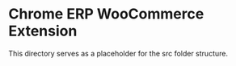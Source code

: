 # Chrome ERP WooCommerce Extension

This directory serves as a placeholder for the src folder structure.
